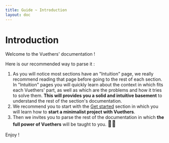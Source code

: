 ```yaml
---
title: Guide ~ Introduction
layout: doc
---
```


# Introduction

Welcome to the Vuethers' documentation !

Here is our recommended way to parse it :
1) As you will notice most sections have an "Intuition" page, we really recommend reading that page before going to the rest of each section. In "Intuition" pages you will quickly learn about the context in which fits each Vuethers' part, as well as which are the problems and how it tries to solve them. **This will provides you a solid and intuitive basement** to understand the rest of the section's documentation.
2) We recommend you to start with the [Get started](/guide/get-started/intuition) section in which you will learn how to **start a minimalist project with Vuethers**.
3) Then we invites you to parse the rest of the documentation in which  **the full power of Vuethers** will be taught to you. <span style="font-size: 20px;">🧙‍♂️</span>

Enjoy !
